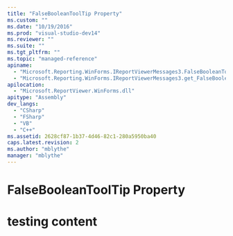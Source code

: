 ```yaml
---
title: "FalseBooleanToolTip Property"
ms.custom: ""
ms.date: "10/19/2016"
ms.prod: "visual-studio-dev14"
ms.reviewer: ""
ms.suite: ""
ms.tgt_pltfrm: ""
ms.topic: "managed-reference"
apiname: 
  - "Microsoft.Reporting.WinForms.IReportViewerMessages3.FalseBooleanToolTip"
  - "Microsoft.Reporting.WinForms.IReportViewerMessages3.get_FalseBooleanToolTip"
apilocation: 
  - "Microsoft.ReportViewer.WinForms.dll"
apitype: "Assembly"
dev_langs: 
  - "CSharp"
  - "FSharp"
  - "VB"
  - "C++"
ms.assetid: 2628cf87-1b37-4d46-82c1-280a5950ba40
caps.latest.revision: 2
ms.author: "mblythe"
manager: "mblythe"
---
```

# FalseBooleanToolTip Property
# testing content